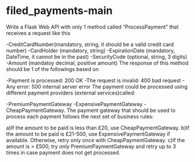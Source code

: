 # filed_payments-main

Write a Flask Web API with only 1 method called “ProcessPayment” that receives a request like this

-CreditCardNumber(mandatory, string, it should be a valid credit card number)
-CardHolder (mandatory, string)
-ExpirationDate (mandatory, DateTime, it cannot be in the past)
-SecurityCode (optional, string, 3 digits)
-Amount (mandatoy decimal, positive amount)
The response of this method should be 1 of the followings based on

-Payment is processed: 200 OK
-The request is invalid: 400 bad request
-Any error: 500 internal server error
The payment could be processed using different payment providers (external services)called:

-PremiumPaymentGateway
-ExpensivePaymentGateway
-CheapPaymentGateway.
The payment gateway that should be used to process each payment follows the next set of business rules:

a)If the amount to be paid is less than £20, use CheapPaymentGateway.
b)If the amount to be paid is £21-500, use ExpensivePaymentGateway if available. Otherwise, retry only once with CheapPaymentGateway.
c)If the amount is > £500, try only PremiumPaymentGateway and retry up to 3 times in case payment does not get processed.
